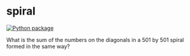 # spiral

[![Python package](https://github.com/vcu-nkim/spiral2/actions/workflows/pytest.yml/badge.svg)](https://github.com/vcu-nkim/spiral2/actions/workflows/pytest.yml)

What is the sum of the numbers on the diagonals in a 501 by 501 spiral formed in the same way?
